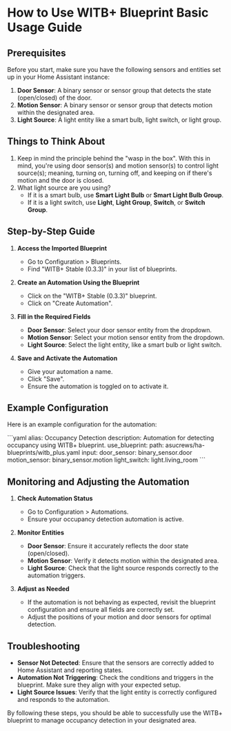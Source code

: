 
# How to Use WITB+ Blueprint Basic Usage Guide

## Prerequisites

Before you start, make sure you have the following sensors and entities set up in your Home Assistant instance:

1. **Door Sensor**: A binary sensor or sensor group that detects the state (open/closed) of the door.
2. **Motion Sensor**: A binary sensor or sensor group that detects motion within the designated area.
3. **Light Source**: A light entity like a smart bulb, light switch, or light group.

## Things to Think About

1. Keep in mind the principle behind the "wasp in the box".  With this in mind, you're using door sensor(s) and motion sensor(s) to control light source(s); meaning, turning on, turning off, and keeping on if there's motion and the door is closed.
2. What light source are you using?
   - If it is a smart bulb, use **Smart Light Bulb** or **Smart Light Bulb Group**.
   - If it is a light switch, use **Light**, **Light Group**, **Switch**, or **Switch Group**.

## Step-by-Step Guide

1. **Access the Imported Blueprint**
   - Go to Configuration > Blueprints.
   - Find "WITB+ Stable (0.3.3)" in your list of blueprints.

2. **Create an Automation Using the Blueprint**
   - Click on the "WITB+ Stable (0.3.3)" blueprint.
   - Click on "Create Automation".

3. **Fill in the Required Fields**
   - **Door Sensor**: Select your door sensor entity from the dropdown.
   - **Motion Sensor**: Select your motion sensor entity from the dropdown.
   - **Light Source**: Select the light entity, like a smart bulb or light switch.

4. **Save and Activate the Automation**
   - Give your automation a name.
   - Click "Save".
   - Ensure the automation is toggled on to activate it.

## Example Configuration

Here is an example configuration for the automation:

\`\`\`yaml
alias: Occupancy Detection
description: Automation for detecting occupancy using WITB+ blueprint.
use_blueprint:
  path: asucrews/ha-blueprints/witb_plus.yaml
  input:
    door_sensor: binary_sensor.door
    motion_sensor: binary_sensor.motion
    light_switch: light.living_room
\`\`\`

## Monitoring and Adjusting the Automation

1. **Check Automation Status**
   - Go to Configuration > Automations.
   - Ensure your occupancy detection automation is active.

2. **Monitor Entities**
   - **Door Sensor**: Ensure it accurately reflects the door state (open/closed).
   - **Motion Sensor**: Verify it detects motion within the designated area.
   - **Light Source**: Check that the light source responds correctly to the automation triggers.

3. **Adjust as Needed**
   - If the automation is not behaving as expected, revisit the blueprint configuration and ensure all fields are correctly set.
   - Adjust the positions of your motion and door sensors for optimal detection.

## Troubleshooting

- **Sensor Not Detected**: Ensure that the sensors are correctly added to Home Assistant and reporting states.
- **Automation Not Triggering**: Check the conditions and triggers in the blueprint. Make sure they align with your expected setup.
- **Light Source Issues**: Verify that the light entity is correctly configured and responds to the automation.

By following these steps, you should be able to successfully use the WITB+ blueprint to manage occupancy detection in your designated area.
